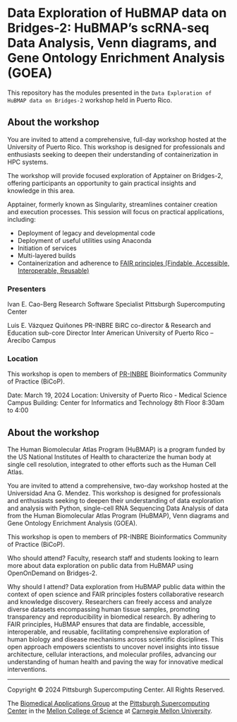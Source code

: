 # Data Exploration of HuBMAP data on Bridges-2: HuBMAP’s scRNA-seq Data Analysis, Venn diagrams, and Gene Ontology Enrichment Analysis (GOEA)

This repository has the modules presented in the `Data Exploration of HuBMAP data on Bridges-2` workshop held in Puerto Rico.

## About the workshop

You are invited to attend a comprehensive, full-day workshop hosted at the University of Puerto Rico. This workshop is designed for professionals and enthusiasts seeking to deepen their understanding of containerization in HPC systems.

The workshop will provide focused exploration of Apptainer on Bridges-2, offering participants an opportunity to gain practical insights and knowledge in this area.

Apptainer, formerly known as Singularity, streamlines container creation and execution processes. This session will focus on practical applications, including:

- Deployment of legacy and developmental code
- Deployment of useful utilities using Anaconda
- Initiation of services
- Multi-layered builds
- Containerization and adherence to [FAIR principles (Findable, Accessible, Interoperable, Reusable)](https://www.go-fair.org/fair-principles/)

### Presenters
Ivan E. Cao-Berg
Research Software Specialist
Pittsburgh Supercomputing Center

Luis E. Vázquez Quiñones
PR-INBRE BiRC co-director & Research and Education sub-core Director
Inter American University of Puerto Rico – Arecibo Campus

### Location
This workshop is open to members of [PR-INBRE](https://inbre.hpcf.upr.edu/) Bioinformatics Community of Practice (BiCoP).


Date: March 19, 2024
Location: University of Puerto Rico - Medical Science Campus
Building: Center for Informatics and Technology 8th Floor
8:30am to 4:00

## About the workshop 
The Human Biomolecular Atlas Program (HuBMAP) is a program funded by the US National Institutes of Health to characterize the human body at single cell resolution, integrated to other efforts such as the Human Cell Atlas.

You are invited to attend a comprehensive, two-day workshop hosted at the Universidad Ana G. Mendez. This workshop is designed for professionals and enthusiasts seeking to deepen their understanding of data exploration and analysis with Python, single-cell RNA Sequencing Data Analysis of data from the Human Biomolecular Atlas Program (HuBMAP), Venn diagrams and Gene Ontology Enrichment Analysis (GOEA).

This workshop is open to members of PR-INBRE Bioinformatics Community of Practice (BiCoP).

Who should attend? Faculty, research staff and students looking to learn more about data exploration on public data from HuBMAP using OpenOnDemand on Bridges-2.

Why should I attend? Data exploration from HuBMAP public data within the context of open science and FAIR principles fosters collaborative research and knowledge discovery. Researchers can freely access and analyze diverse datasets encompassing human tissue samples, promoting transparency and reproducibility in biomedical research. By adhering to FAIR principles, HuBMAP ensures that data are findable, accessible, interoperable, and reusable, facilitating comprehensive exploration of human biology and disease mechanisms across scientific disciplines. This open approach empowers scientists to uncover novel insights into tissue architecture, cellular interactions, and molecular profiles, advancing our understanding of human health and paving the way for innovative medical interventions.

---
Copyright © 2024 Pittsburgh Supercomputing Center. All Rights Reserved.

The [Biomedical Applications Group](https://www.psc.edu/biomedical-applications/) at the [Pittsburgh Supercomputing
Center](http://www.psc.edu) in the [Mellon College of Science](https://www.cmu.edu/mcs/) at [Carnegie Mellon University](http://www.cmu.edu).
